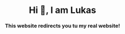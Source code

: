 <h1 align="center">Hi 👋, I am Lukas</h1>
<h3 align="center">This website redirects you tu my real website!</h3>